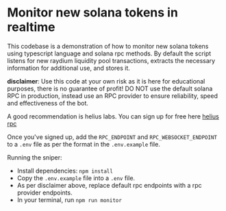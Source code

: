 # Monitor new solana tokens in realtime

This codebase is a demonstration of how to monitor new solana tokens using typescript language and solana rpc methods. By default the script listens for new raydium liquidity pool transactions, extracts the necessary information for additional use, and stores it.

**disclaimer**: Use this code at your own risk as it is here for educational purposes, there is no guarantee of profit! DO NOT use the default solana RPC in production, instead use an RPC provider to ensure reliability, speed and effectiveness of the bot.

A good recommendation is helius labs. You can sign up for free here [helius rpc](https://www.helius.dev/)

Once you've signed up, add the `RPC_ENDPOINT` and `RPC_WEBSOCKET_ENDPOINT` to a `.env` file as per the format in the `.env.example` file.

Running the sniper:

- Install dependencies: `npm install`
- Copy the `.env.example` file into a `.env` file.
- As per disclaimer above, replace default rpc endpoints with a rpc provider endpoints.
- In your terminal, run `npm run monitor`


